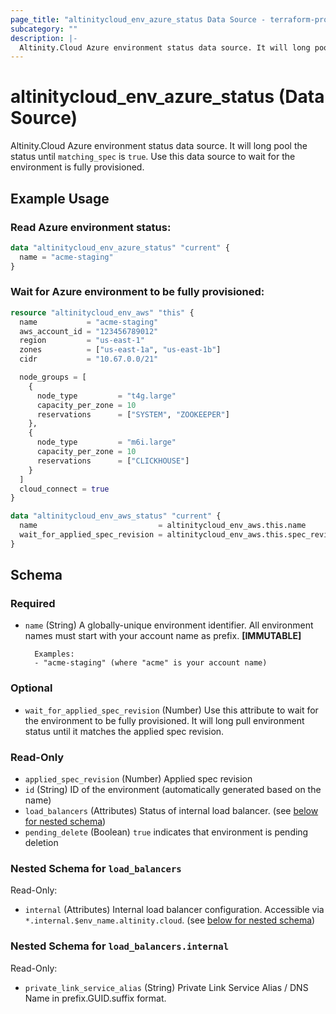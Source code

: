 ```yaml
---
page_title: "altinitycloud_env_azure_status Data Source - terraform-provider-altinitycloud"
subcategory: ""
description: |-
  Altinity.Cloud Azure environment status data source. It will long pool the status until matching_spec is true. Use this data source to wait for the environment is fully provisioned.
---
```


# altinitycloud_env_azure_status (Data Source)

Altinity.Cloud Azure environment status data source. It will long pool the status until `matching_spec` is `true`. Use this data source to wait for the environment is fully provisioned.

## Example Usage

### Read Azure environment status:
```terraform
data "altinitycloud_env_azure_status" "current" {
  name = "acme-staging"
}
```

### Wait for Azure environment to be fully provisioned:
```terraform
resource "altinitycloud_env_aws" "this" {
  name           = "acme-staging"
  aws_account_id = "123456789012"
  region         = "us-east-1"
  zones          = ["us-east-1a", "us-east-1b"]
  cidr           = "10.67.0.0/21"

  node_groups = [
    {
      node_type         = "t4g.large"
      capacity_per_zone = 10
      reservations      = ["SYSTEM", "ZOOKEEPER"]
    },
    {
      node_type         = "m6i.large"
      capacity_per_zone = 10
      reservations      = ["CLICKHOUSE"]
    }
  ]
  cloud_connect = true
}

data "altinitycloud_env_aws_status" "current" {
  name                           = altinitycloud_env_aws.this.name
  wait_for_applied_spec_revision = altinitycloud_env_aws.this.spec_revision
}
```

<!-- schema generated by tfplugindocs -->
## Schema

### Required

- `name` (String) A globally-unique environment identifier. All environment names must start with your account name as prefix. **[IMMUTABLE]**

		Examples:
		- "acme-staging" (where "acme" is your account name)

### Optional

- `wait_for_applied_spec_revision` (Number) Use this attribute to wait for the environment to be fully provisioned. It will long pull environment status until it matches the applied spec revision.

### Read-Only

- `applied_spec_revision` (Number) Applied spec revision
- `id` (String) ID of the environment (automatically generated based on the name)
- `load_balancers` (Attributes) Status of internal load balancer. (see [below for nested schema](#nestedatt--load_balancers))
- `pending_delete` (Boolean) `true` indicates that environment is pending deletion

<a id="nestedatt--load_balancers"></a>
### Nested Schema for `load_balancers`

Read-Only:

- `internal` (Attributes) Internal load balancer configuration. Accessible via `*.internal.$env_name.altinity.cloud`. (see [below for nested schema](#nestedatt--load_balancers--internal))

<a id="nestedatt--load_balancers--internal"></a>
### Nested Schema for `load_balancers.internal`

Read-Only:

- `private_link_service_alias` (String) Private Link Service Alias / DNS Name in prefix.GUID.suffix format.
